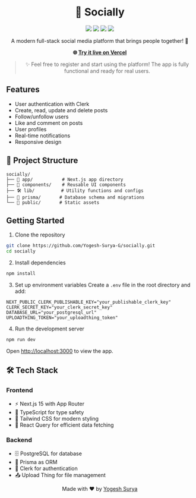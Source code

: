 <div align="center">

# 🌟 Socially

[![](https://img.shields.io/badge/NEXT.JS-000000?style=flat&logo=next.js&logoColor=white)](https://nextjs.org/)
[![](https://img.shields.io/badge/TYPESCRIPT-3178C6?style=flat&logo=typescript&logoColor=white)](https://www.typescriptlang.org/)
[![](https://img.shields.io/badge/POSTGRESQL-4169E1?style=flat&logo=postgresql&logoColor=white)](https://www.postgresql.org/)
[![](https://img.shields.io/badge/TAILWIND-06B6D4?style=flat&logo=tailwindcss&logoColor=white)](https://tailwindcss.com/)

A modern full-stack social media platform that brings people together! 🚀

**🌐 [Try it live on Vercel](https://besocially.vercel.app/)**

> ✨ Feel free to register and start using the platform! The app is fully functional and ready for real users.

</div>

## Features

- User authentication with Clerk
- Create, read, update and delete posts
- Follow/unfollow users
- Like and comment on posts
- User profiles
- Real-time notifications
- Responsive design

## 📁 Project Structure

```
socially/
├── 📱 app/           # Next.js app directory
├── 🧩 components/    # Reusable UI components
├── 🛠️ lib/          # Utility functions and configs
├── 💾 prisma/       # Database schema and migrations
└── 📂 public/       # Static assets
```

## Getting Started

1. Clone the repository
```bash
git clone https://github.com/Yogesh-Surya-G/socially.git
cd socially
```

2. Install dependencies
```bash
npm install
```

3. Set up environment variables
Create a `.env` file in the root directory and add:
```
NEXT_PUBLIC_CLERK_PUBLISHABLE_KEY="your_publishable_clerk_key"
CLERK_SECRET_KEY="your_clerk_secret_key"
DATABASE_URL="your_postgresql_url"
UPLOADTHING_TOKEN="your_uploadthing_token"
```

4. Run the development server
```bash
npm run dev
```

Open [http://localhost:3000](http://localhost:3000) to view the app.

## 🛠️ Tech Stack

### Frontend
- ⚡ Next.js 15 with App Router
- 📘 TypeScript for type safety
- 🎨 Tailwind CSS for modern styling
- 🔄 React Query for efficient data fetching

### Backend
- 🗄️ PostgreSQL for database
- 🚀 Prisma as ORM
- 🔑 Clerk for authentication
- 📤 Upload Thing for file management

<div align="center">

Made with ❤️ by [Yogesh Surya](https://github.com/Yogesh-Surya-G)

</div>
